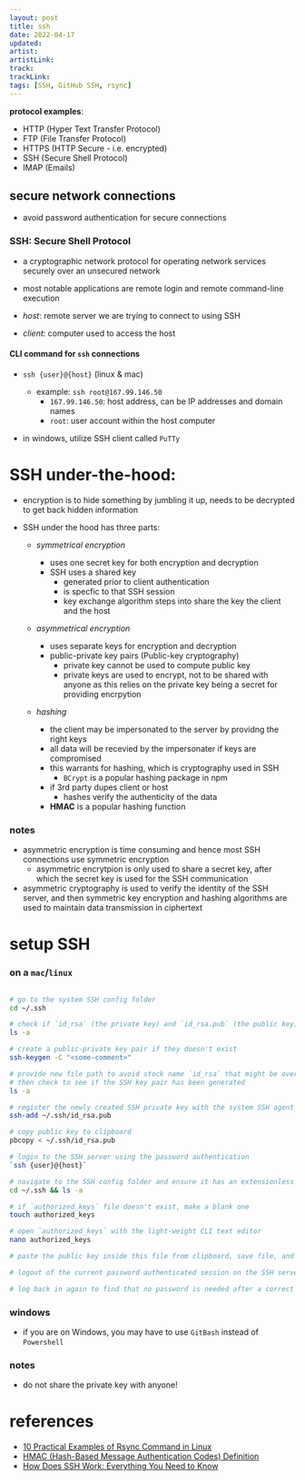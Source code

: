 ```yaml
---
layout: post
title: ssh
date: 2022-04-17
updated: 
artist: 
artistLink: 
track: 
trackLink: 
tags: [SSH, GitHub SSH, rsync]
---
```


**protocol examples**:
- HTTP (Hyper Text Transfer Protocol)
- FTP (File Transfer Protocol)
- HTTPS (HTTP Secure - i.e. encrypted)
- SSH (Secure Shell Protocol)
- IMAP (Emails)

## secure network connections

- avoid password authentication for secure connections  

### **SSH**: Secure Shell Protocol
  - a cryptographic network protocol for operating network services securely over an unsecured network
  - most notable applications are remote login and remote command-line execution

- *host*: remote server we are trying to connect to using SSH
- *client*: computer used to access the host

#### CLI command for `ssh` connections

- `ssh {user}@{host}` (linux & mac)
  - example: `ssh root@167.99.146.50` 
    - `167.99.146.50`: host address, can be IP addresses and domain names
    - `root`: user account within the host computer


- in windows, utilize SSH client called `PuTTy`

# SSH under-the-hood:

- encryption is to hide something by jumbling it up, needs to be decrypted to get back hidden information

- SSH under the hood has three parts:
  - *symmetrical encryption*
    - uses one secret key for both encryption and decryption
    - SSH uses a shared key
      - generated prior to client authentication 
      - is specfic to that SSH session
      - key exchange algorithm steps into share the key the client and the host
     
    
  - *asymmetrical encryption* 
    - uses separate keys for encryption and decryption
    - public-private key pairs (Public-key cryptography)
      - private key cannot be used to compute public key 
      - private keys are used to encrypt, not to be shared with anyone as this relies on the private key being a secret for providing encrpytion

       
  - *hashing*
    - the client may be impersonated to the server by providng the right keys
    - all data will be recevied by the impersonater if keys are compromised
    - this warrants for hashing, which is cryptography used in SSH
       - `BCrypt` is a popular hashing package in npm
    - if 3rd party dupes client or host
      - hashes verify the authenticity of the data 
    - **HMAC** is a popular hashing function


### notes

- asymmetric encryption is time consuming and hence most SSH connections use symmetric encryption
  - asymmetric encrytpion is only used to share a secret key, after which the secret key is used for the SSH communication
- asymmetric cryptography is used to verify the identity of the SSH server, and then symmetric key encryption and hashing algorithms are used to maintain data transmission in ciphertext


# setup SSH 

### on a `mac`/`linux`

```zsh

# go to the system SSH config folder 
cd ~/.ssh

# check if `id_rsa` (the private key) and `id_rsa.pub` (the public key) exist
ls -a

# create a public-private key pair if they doesn't exist
ssh-keygen -C "<some-comment>"

# provide new file path to avoid stock name `id_rsa` that might be over-written 
# then check to see if the SSH key pair has been generated
ls -a

# register the newly created SSH private key with the system SSH agent
ssh-add ~/.ssh/id_rsa.pub

# copy public key to clipboard
pbcopy < ~/.ssh/id_rsa.pub

# login to the SSH server using the password authentication 
`ssh {user}@{host}` 

# navigate to the SSH config folder and ensure it has an extensionless file named `authorized_keys`
cd ~/.ssh && ls -a

# if `authorized_keys` file doesn't exist, make a blank one
touch authorized_keys

# open `authorized_keys` with the light-weight CLI text editor
nano authorized_keys

# paste the public key inside this file from clipboard, save file, and exit

# logout of the current password authenticated session on the SSH server

# log back in again to find that no password is needed after a correct SSH setup

```

### windows 

- if you are on Windows, you may have to use `GitBash` instead of `Powershell`


### notes 
- do not share the private key with anyone! 

# references

- [10 Practical Examples of Rsync Command in Linux](https://www.tecmint.com/rsync-local-remote-file-synchronization-commands/)
- [HMAC (Hash-Based Message Authentication Codes) Definition](https://www.okta.com/identity-101/hmac/)
- [How Does SSH Work: Everything You Need to Know](https://www.hostinger.in/tutorials/ssh-tutorial-how-does-ssh-work)

